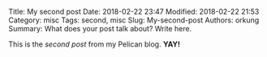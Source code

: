 Title: My second post
Date: 2018-02-22 23:47
Modified: 2018-02-22 21:53
Category: misc
Tags: second, misc
Slug: My-second-post
Authors: orkung
Summary: What does your post talk about? Write here.

This is the *second post* from my Pelican blog. **YAY!**
